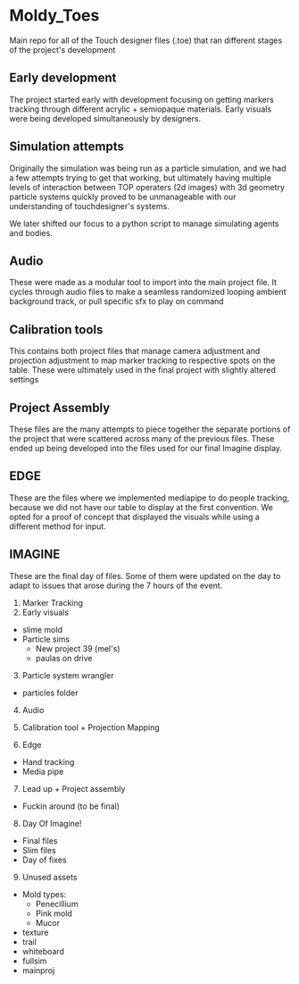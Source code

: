 # Moldy_Toes
Main repo for all of the Touch designer files (.toe) that ran different stages of the project's development

## Early development
The project started early with development focusing on getting markers tracking through different acrylic + semiopaque materials. 
Early visuals were being developed simultaneously by designers.

## Simulation attempts
Originally the simulation was being run as a particle simulation, and we had a few attempts trying to get that working, but ultimately having multiple levels of interaction between TOP operaters (2d images) with 3d geometry particle systems quickly proved to be unmanageable with our understanding of touchdesigner's systems.

We later shifted our focus to a python script to manage simulating agents and bodies. 

## Audio
These were made as a modular tool to import into the main project file. 
It cycles through audio files to make a seamless randomized looping ambient background track, or pull specific sfx to play on command

## Calibration tools
This contains both project files that manage camera adjustment and projection adjustment to map marker tracking to respective spots on the table.
These were ultimately used in the final project with slightly altered settings

## Project Assembly
These files are the many attempts to piece together the separate portions of the project that were scattered across many of the previous files. 
These ended up being developed into the files used for our final Imagine display.

## EDGE
These are the files where we implemented mediapipe to do people tracking, because we did not have our table to display at the first convention. We opted for a proof of concept that displayed the visuals while using a different method for input.

## IMAGINE
These are the final day of files. Some of them were updated on the day to adapt to issues that arose during the 7 hours of the event.

1. Marker Tracking
2. Early visuals
  - slime mold
  - Particle sims
    - New project 39 (mel's)
    - paulas on drive

3. Particle system wrangler
  - particles folder

4. Audio

5. Calibration tool + Projection Mapping

6. Edge
  - Hand tracking
  - Media pipe

7. Lead up + Project assembly
  - Fuckin around (to be final)

8. Day Of Imagine!
  - Final files
  - Slim files
  - Day of fixes

9. Unused assets
  - Mold types:
    - Penecillium
    - Pink mold
    - Mucor
  - texture
  - trail
  - whiteboard
  - fullsim
  - mainproj